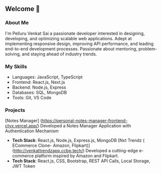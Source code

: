 ## Welcome 👋
### About Me 
I'm Pelluru Venkat Sai a passionate developer interested in designing, developing, and optimizing scalable web applications. Adept at implementing responsive design, improving API performance, and leading end-to-end development processes. Passionate about mentoring, problem-solving, and staying ahead of industry trends.
### My Skills 
* Languages: JavaScript, TypeScript
* Frontend: React.js, Next.js
* Backend: Node.js, Express
* Databases: SQL, MongoDB
* Tools: Git, VS Code
### Projects 
[Notes Manager] (https://personal-notes-manager-frontend-ctyx.vercel.app/)
Developed a Notes Manager Application with Authentication Mechanism 
* **Tech Stack**: React.js, Node.js, Express.js, MongoDB
[Nxt Trendz ( ECommerce Clone- Amazon, Flipkart)] (http://venkattrendzapp.ccbp.tech/)
Developed a cutting-edge e-commerce platform inspired by Amazon and Flipkart.
* **Tech Stack**: React.js, CSS, Bootstrap, REST API Calls, Local Storage, JWT Token 
